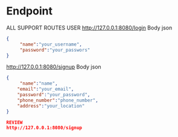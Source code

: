 # Endpoint

ALL SUPPORT ROUTES
USER
http://127.0.0.1:8080/login
Body json

```json
{
     "name":"your_username",
     "password":"your_passwors"
}
```
http://127.0.0.1:8080/signup
Body json
``` json
{
     "name":"name",
	"email":"your_email",
	"password":"your_password",
	"phone_number":"phone_number",
	"address":"your_location"
}

REVIEW
http://127.0.0.1:8080/signup